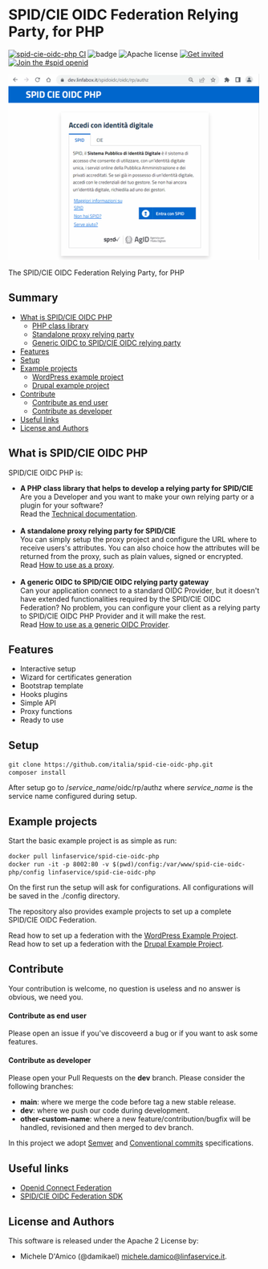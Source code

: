 # SPID/CIE OIDC Federation Relying Party, for PHP

[![spid-cie-oidc-php CI](https://github.com/italia/spid-cie-oidc-php/workflows/Setup%20Check%20CI/badge.svg)](https://github.com/italia/spid-cie-oidc-php/workflows/Setup%20Check%20CI/badge.svg)
![badge](https://img.shields.io/endpoint?url=https://gist.githubusercontent.com/damikael/f6982180cd9872afb7975f38524cc177/raw/spid-cie-oidc-php-dynamic-code-coverage-badge.json)
![Apache license](https://img.shields.io/badge/license-Apache%202-blue.svg)
[![Get invited](https://slack.developers.italia.it/badge.svg)](https://slack.developers.italia.it/)
[![Join the #spid openid](https://img.shields.io/badge/Slack%20channel-%23spid%20openid-blue.svg)](https://developersitalia.slack.com/archives/C7E85ED1N/)


<img src="doc/spid-cie-oidc-php.gif" width="500" />

The SPID/CIE OIDC Federation Relying Party, for PHP

## Summary

* [What is SPID/CIE OIDC PHP](#what-is)
    * [PHP class library](https://italia.github.io/spid-cie-oidc-php/doc/phpdoc/)
    * [Standalone proxy relying party](doc/howto-proxy/README.md)
    * [Generic OIDC to SPID/CIE OIDC relying party](doc/howto-gateway/README.md)
* [Features](#features)
* [Setup](#setup)
* [Example projects](#example-projects)
    * [WordPress example project](doc/example-wordpress/README.md)
    * [Drupal example project](doc/example-drupal/README.md)
* [Contribute](#contribute)
    * [Contribute as end user](#contribute-as-end-user)
    * [Contribute as developer](#contribute-as-developer)
* [Useful links](#useful-links)
* [License and Authors](#license-and-authors)

## What is SPID/CIE OIDC PHP
SPID/CIE OIDC PHP is:
 - **A PHP class library that helps to develop a relying party for SPID/CIE**<br/>
   Are you a Developer and you want to make your own relying party or a plugin for your software?<br/>
   Read the [Technical documentation](https://italia.github.io/spid-cie-oidc-php/doc/phpdoc/).<br/><br/>
 - **A standalone proxy relying party for SPID/CIE**<br/>
   You can simply setup the proxy project and configure the URL where to receive users's attributes. You can also choice how the attributes will be returned from the proxy, such as plain values, signed or encrypted.<br/>
   Read [How to use as a proxy](doc/howto-proxy/README.md).<br/><br/>
 - **A generic OIDC to SPID/CIE OIDC relying party gateway**<br/>
   Can your application connect to a standard OIDC Provider, but it doesn't have extended functionalities required by the SPID/CIE OIDC Federation? No problem, you can configure your client as a relying party to SPID/CIE OIDC PHP Provider and it will make the rest.<br/>
   Read [How to use as a generic OIDC Provider](doc/howto-gateway/README.md).

## Features

- Interactive setup
- Wizard for certificates generation
- Bootstrap template
- Hooks plugins
- Simple API
- Proxy functions
- Ready to use

## Setup

```
git clone https://github.com/italia/spid-cie-oidc-php.git
composer install
```
After setup go to /<i>service_name</i>/oidc/rp/authz
where <i>service_name</i> is the service name configured during setup.

## Example projects

Start the basic example project is as simple as run:
```
docker pull linfaservice/spid-cie-oidc-php
docker run -it -p 8002:80 -v $(pwd)/config:/var/www/spid-cie-oidc-php/config linfaservice/spid-cie-oidc-php
```
On the first run the setup will ask for configurations.
All configurations will be saved in the ./config directory.

The repository also provides example projects to set up a complete SPID/CIE OIDC Federation.<br/>

Read how to set up a federation with the [WordPress Example Project](doc/example-wordpress/README.md).<br/>
Read how to set up a federation with the [Drupal Example Project](doc/example-drupal/README.md).


## Contribute

Your contribution is welcome, no question is useless and no answer is obvious, we need you.

#### Contribute as end user

Please open an issue if you've discoveerd a bug or if you want to ask some features.

#### Contribute as developer

Please open your Pull Requests on the __dev__ branch. 
Please consider the following branches:

 - __main__: where we merge the code before tag a new stable release.
 - __dev__: where we push our code during development.
 - __other-custom-name__: where a new feature/contribution/bugfix will be handled, revisioned and then merged to dev branch.

In this project we adopt [Semver](https://semver.org/lang/it/) and
[Conventional commits](https://www.conventionalcommits.org/en/v1.0.0/) specifications.


## Useful links

* [Openid Connect Federation](https://openid.net/specs/openid-connect-federation-1_0.html)
* [SPID/CIE OIDC Federation SDK](https://github.com/italia/spid-cie-oidc-django)


## License and Authors

This software is released under the Apache 2 License by:

- Michele D'Amico (@damikael) <michele.damico@linfaservice.it>.

